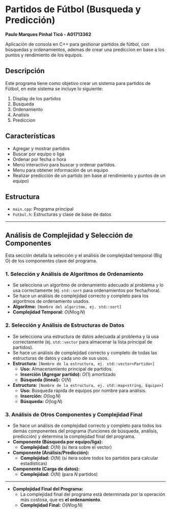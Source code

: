 # Partidos de Fútbol (Busqueda y Predicción)

**Paulo Marques Pinhal Ticó - A01713362**

Aplicación de consola en C++ para gestionar partidos de fútbol, con búsquedas y ordenamientos, ademas de crear una prediccion en base a los puntos y rendimiento de los equipos.

## Descripción

Este programa tiene como objetivo crear un sistema para partidos de Fútbol, en este sistema se incluye lo siguiente:

1.  Display de los partidos
2.  Busqueda
3.  Ordenamiento
4.  Analisis
5.  Prediccion

## Características

* Agregar y mostrar partidos
* Buscar por equipo o liga
* Ordenar por fecha o hora
* Menú interactivo para buscar y ordenar partidos.
* Menu para obtener información de un equipo
* Realizar predicción de un partido (en base al rendimiento y puntos de un equipo)

## Estructura

* `main.cpp`: Programa principal
* `Futbol.h`: Estructuras y clase de base de datos

---

## Análisis de Complejidad y Selección de Componentes

Esta sección detalla la selección y el análisis de complejidad temporal (Big O) de los componentes clave del programa.

### 1. Selección y Análisis de Algoritmos de Ordenamiento
* Se selecciona un algoritmo de ordenamiento adecuado al problema y lo usa correctamente (ej. `std::sort` para ordenamientos por fecha/hora).
* Se hace un análisis de complejidad correcto y completo para los algoritmos de ordenamiento usados.
* **Algoritmo:** `[Nombre del algoritmo, ej. std::sort]`
* **Complejidad Temporal:** $O(N \log N)$

### 2. Selección y Análisis de Estructuras de Datos
* Se selecciona una estructura de datos adecuada al problema y la usa correctamente (ej. `std::vector` para almacenar la lista principal de partidos).
* Se hace un análisis de complejidad correcto y completo de todas las estructuras de datos y cada uno de sus usos.
* **Estructura:** `[Nombre de la estructura, ej. std::vector<Partido>]`
    * **Uso:** Almacenamiento principal de partidos.
    * **Inserción (Agregar partido):** $O(1)$ amortizado
    * **Búsqueda (lineal):** $O(N)$
* **Estructura:** `[Nombre de la estructura, ej. std::map<string, Equipo>]`
    * **Uso:** Búsqueda rápida de equipos por nombre para análisis.
    * **Inserción:** $O(\log N)$
    * **Búsqueda:** $O(\log N)$

### 3. Análisis de Otros Componentes y Complejidad Final
* Se hace un análisis de complejidad correcto y completo para todos los demás componentes del programa (funciones de búsqueda, análisis, predicción) y determina la complejidad final del programa.
* **Componente (Búsqueda por equipo/liga):**
    * **Complejidad:** $O(N)$ (si itera sobre el vector)
* **Componente (Análisis/Predicción):**
    * **Complejidad:** $O(N)$ (si itera sobre todos los partidos para calcular estadísticas)
* **Componente (Carga de datos):**
    * **Complejidad:** $O(N)$ (para $N$ partidos)

---

* **Complejidad Final del Programa:**
    * La complejidad final del programa está determinada por la operación más costosa, que es **el ordenamiento**.
    * **Complejidad Final:** $O(N \log N)$
